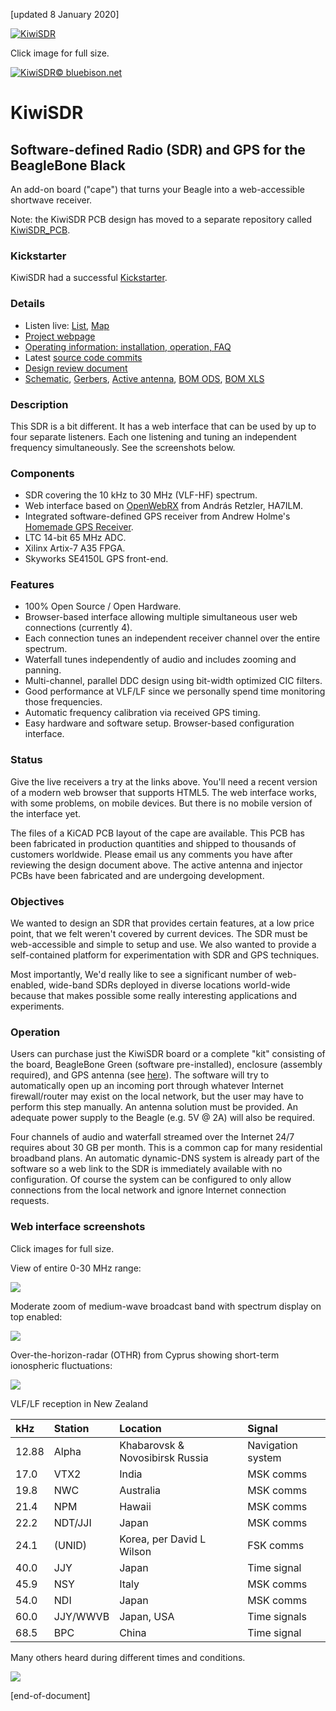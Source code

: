 [updated 8 January 2020]

[![KiwiSDR](http://www.kiwisdr.com/ks/Seeed.sample.1.780px.jpg)](http://www.kiwisdr.com/ks/Seeed.sample.1.jpg)

Click image for full size.

[![KiwiSDR](http://www.kiwisdr.com/ks/kiwi-with-headphones.130x170.png)© bluebison.net](http://bluebison.net)

KiwiSDR
=======

Software-defined Radio (SDR) and GPS for the BeagleBone Black
----------------------------------------------------------------------

An add-on board ("cape") that turns your Beagle into a web-accessible shortwave receiver.

Note: the KiwiSDR PCB design has moved to a separate repository called [KiwiSDR_PCB](https://github.com/jks-prv/KiwiSDR_PCB/).

### Kickstarter
KiwiSDR had a successful [Kickstarter](https://www.kickstarter.com/projects/1575992013/kiwisdr-beaglebone-software-defined-radio-sdr-with/).

### Details

* Listen live: [List](http://kiwisdr.com/public), [Map](http://rx.linkfanel.net)
* [Project webpage](http://www.kiwisdr.com/)
* [Operating information: installation, operation, FAQ](http://www.kiwisdr.com/quickstart/)
* Latest [source code commits](https://github.com/jks-prv/Beagle_SDR_GPS/commits/master)
* [Design review document](https://www.dropbox.com/s/i1bjyp1acghnc16/KiwiSDR.design.review.pdf?dl=1)
* [Schematic](http://www.kiwisdr.com/docs/KiwiSDR/kiwi.schematic.pdf), [Gerbers](http://www.kiwisdr.com/docs/KiwiSDR/kiwi.gerbers.tar), [Active antenna](http://www.kiwisdr.com/docs/KiwiSDR/ant.pdf), [BOM ODS](http://www.kiwisdr.com/docs/KiwiSDR/kiwi.bom.ods), [BOM XLS](http://www.kiwisdr.com/docs/KiwiSDR/kiwi.bom.xls)

### Description
This SDR is a bit different. It has a web interface that can be used by up to four separate listeners. Each one listening and tuning an independent frequency simultaneously. See the screenshots below.

### Components
* SDR covering the 10 kHz to 30 MHz (VLF-HF) spectrum.
* Web interface based on [OpenWebRX](http://openwebrx.org/) from András Retzler, HA7ILM.
* Integrated software-defined GPS receiver from Andrew Holme's [Homemade GPS Receiver](http://www.aholme.co.uk/GPS/Main.htm).
* LTC 14-bit 65 MHz ADC.
* Xilinx Artix-7 A35 FPGA.
* Skyworks SE4150L GPS front-end.

### Features
* 100% Open Source / Open Hardware.
* Browser-based interface allowing multiple simultaneous user web connections (currently 4).
* Each connection tunes an independent receiver channel over the entire spectrum.
* Waterfall tunes independently of audio and includes zooming and panning.
* Multi-channel, parallel DDC design using bit-width optimized CIC filters.
* Good performance at VLF/LF since we personally spend time monitoring those frequencies.
* Automatic frequency calibration via received GPS timing.
* Easy hardware and software setup. Browser-based configuration interface.

### Status

Give the live receivers a try at the links above. You'll need a recent version of a modern web browser that supports HTML5. The web interface works, with some problems, on mobile devices. But there is no mobile version of the interface yet.

The files of a KiCAD PCB layout of the cape are available. This PCB has been fabricated in production quantities
and shipped to thousands of customers worldwide.
Please email us any comments you have after reviewing the design document above. The active antenna and injector PCBs have been fabricated and are undergoing development.

### Objectives

We wanted to design an SDR that provides certain features, at a low price point, that we felt weren't covered by current devices. The SDR must be web-accessible and simple to setup and use.
We also wanted to provide a self-contained platform for experimentation with SDR and GPS techniques. 

Most importantly, We'd really like to see a significant number of web-enabled, wide-band SDRs deployed in diverse locations world-wide because that makes possible some really interesting applications and experiments.

### Operation

Users can purchase just the KiwiSDR board or a complete "kit" consisting of the board, BeagleBone Green (software pre-installed), enclosure (assembly required), and GPS antenna (see [here](http://www.kiwisdr.com/)).
The software will try to automatically open up an incoming port through whatever Internet firewall/router may exist on the local network, but the user may have to perform this step manually. An antenna solution must be provided. An adequate power supply to the Beagle (e.g. 5V @ 2A) will also be required.

Four channels of audio and waterfall streamed over the Internet 24/7 requires about 30 GB per month. This is a common cap for many residential broadband plans. An automatic dynamic-DNS system is already part of the software so a web link to the SDR is immediately available with no configuration. Of course the system can be configured to only allow connections from the local network and ignore Internet connection requests.

### Web interface screenshots

Click images for full size.

View of entire 0-30 MHz range:

[![](http://www.kiwisdr.com/ks/ss.full.780px.jpg)](http://www.kiwisdr.com/ks/ss.full.jpg)


Moderate zoom of medium-wave broadcast band with spectrum display on top enabled:

[![](http://www.kiwisdr.com/ks/ss.MW.780px.jpg)](http://www.kiwisdr.com/ks/ss.MW.jpg)


Over-the-horizon-radar (OTHR) from Cyprus showing short-term ionospheric fluctuations:

[![](http://www.kiwisdr.com/ks/ss.Cyprus.780px.jpg)](http://www.kiwisdr.com/ks/ss.Cyprus.jpg)

VLF/LF reception in New Zealand

| kHz | Station | Location | Signal |
| :-- | :------ | :------- | :----- |
| 12.88 | Alpha | Khabarovsk & Novosibirsk Russia | Navigation system |
| 17.0 | VTX2 | India | MSK comms |
| 19.8 | NWC | Australia | MSK comms |
| 21.4 | NPM | Hawaii | MSK comms |
| 22.2 | NDT/JJI | Japan | MSK comms |
| 24.1 | (UNID) | Korea, per David L Wilson | FSK comms |
| 40.0 | JJY | Japan | Time signal |
| 45.9 | NSY | Italy | MSK comms |
| 54.0 | NDI | Japan | MSK comms |
| 60.0 | JJY/WWVB | Japan, USA | Time signals |
| 68.5 | BPC | China | Time signal |

Many others heard during different times and conditions.

[![](http://www.kiwisdr.com/ks/ss.VLF.LF.780px.jpg)](http://www.kiwisdr.com/ks/ss.VLF.LF.jpg)

[end-of-document]
